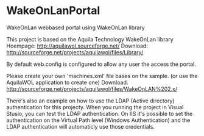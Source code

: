 # WakeOnLanPortal
WakeOnLan webbased portal using WakeOnLan library

This project is based on the Aquila Technology WakeOnLan library
Hoempage: http://aquilawol.sourceforge.net/
Download: http://sourceforge.net/projects/aquilawol/files/Library/

By default web.config is configured to allow any user the access the portal.

Please create your own 'machines.xml' file bases on the sample.
(or use the AquilaWOL application to create one)
Download: http://sourceforge.net/projects/aquilawol/files/WakeOnLAN%202.x/

There's also an example on how to use the LDAP (Active directory) authentication for this projecty.
When you running the project in Visual Stusio, you can test the LDAP authentication.
On IIS it's possible to set the authentication on the Virtual Path level (Windows Authentication) and the LDAP authentication will automaticly use those credentials.
